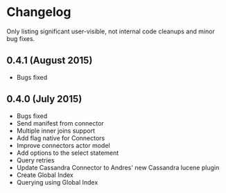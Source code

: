 # Changelog

Only listing significant user-visible, not internal code cleanups and minor bug fixes.

## 0.4.1 (August 2015)
- Bugs fixed

## 0.4.0 (July 2015)
- Bugs fixed
- Send manifest from connector
- Multiple inner joins support
- Add flag native for Connectors
- Improve connectors actor model
- Add options to the select statement
- Query retries
- Update Cassandra Connector to Andres' new Cassandra lucene plugin
- Create Global Index
- Querying using Global Index
